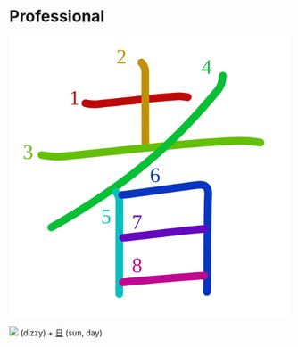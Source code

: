 # Professional
![8005](../kanji-colorize/8005.svg)

[![](http://www.kanjidamage.com/assets/radsmall/dizzy-1cd0f1562811fc897526b7bfc4bacd8c965ac7b644183351daa2324c62f26f60.jpg)](http://www.kanjidamage.com/kanji/252-dizzy) (dizzy) + [日](日.md) (sun, day)